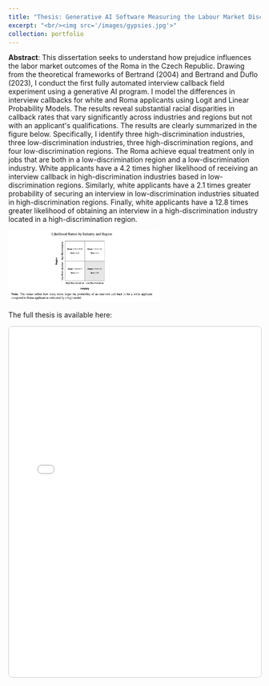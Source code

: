 ```yaml
---
title: "Thesis: Generative AI Software Measuring the Labour Market Discrimination of the Roma (Top Mark in Recent History, Merchant Prize)"
excerpt: "<br/><img src='/images/gypsies.jpg'>"
collection: portfolio
---
```


**Abstract**:
This dissertation seeks to understand how prejudice influences the labor market outcomes of the Roma in the Czech Republic. Drawing from the theoretical frameworks of Bertrand (2004) and Bertrand and Duflo (2023), I conduct the first fully automated interview callback field experiment using a generative AI program. I model the differences in interview callbacks for white and Roma applicants using Logit and Linear Probability Models. The results reveal substantial racial disparities in callback rates that vary significantly across industries and regions but not with an applicant's qualifications. The results are clearly summarized in the figure below. Specifically, I identify three high-discrimination industries, three low-discrimination industries, three high-discrimination regions, and four low-discrimination regions. The Roma achieve equal treatment only in jobs that are both in a low-discrimination region and a low-discrimination industry. White applicants have a 4.2 times higher likelihood of receiving an interview callback in high-discrimination industries based in low-discrimination regions. Similarly, white applicants have a 2.1 times greater probability of securing an interview in low-discrimination industries situated in high-discrimination regions. Finally, white applicants have a 12.8 times greater likelihood of obtaining an interview in a high-discrimination industry located in a high-discrimination region. 

<img src="/images/thesis1.png" alt="Thesis1" style="width:60%;"/>


The full thesis is available here:  

<iframe
  src="/assets/Thesis.pdf#view=fitH"
  width="100%"
  height="700"
  style="border: 1px solid #ccc; border-radius: 8px;"
>
  This browser can’t display PDFs. Please download it instead.
</iframe>
